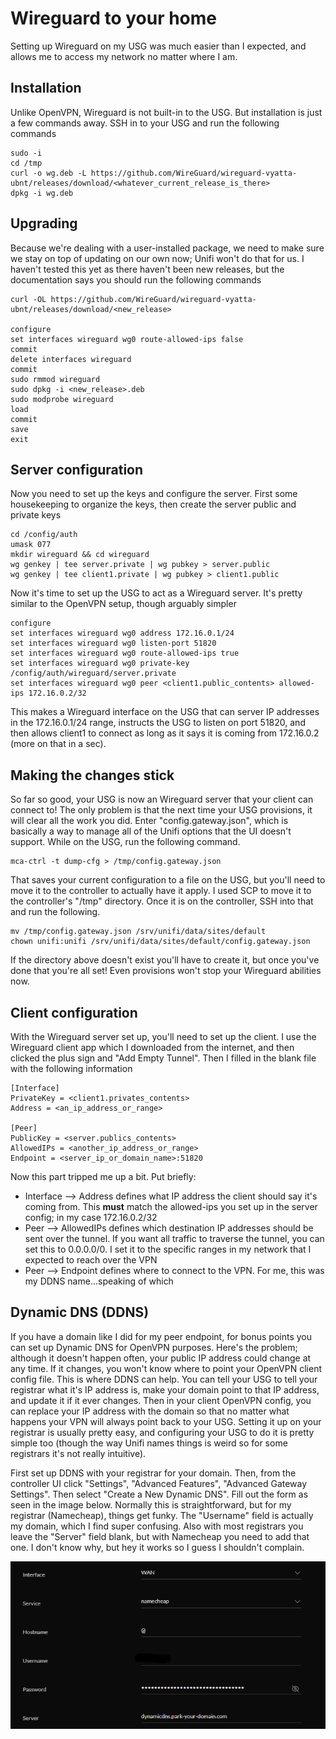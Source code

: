 # Wireguard to your home


Setting up Wireguard on my USG was much easier than I expected, and allows me to access my network no matter where I am.


## Installation


Unlike OpenVPN, Wireguard is not built-in to the USG. But installation is just a few commands away. SSH in to your USG and run the following commands

```
sudo -i
cd /tmp
curl -o wg.deb -L https://github.com/WireGuard/wireguard-vyatta-ubnt/releases/download/<whatever_current_release_is_there>
dpkg -i wg.deb
```


## Upgrading


Because we're dealing with a user-installed package, we need to make sure we stay on top of updating on our own now; Unifi won't do that for us. I haven't tested this yet as there haven't been new releases, but the documentation says you should run the following commands

```
curl -OL https://github.com/WireGuard/wireguard-vyatta-ubnt/releases/download/<new_release>

configure
set interfaces wireguard wg0 route-allowed-ips false
commit
delete interfaces wireguard
commit
sudo rmmod wireguard
sudo dpkg -i <new_release>.deb
sudo modprobe wireguard
load
commit
save
exit
```


## Server configuration


Now you need to set up the keys and configure the server. First some housekeeping to organize the keys, then create the server public and private keys

```
cd /config/auth
umask 077
mkdir wireguard && cd wireguard
wg genkey | tee server.private | wg pubkey > server.public
wg genkey | tee client1.private | wg pubkey > client1.public
```

Now it's time to set up the USG to act as a Wireguard server. It's pretty similar to the OpenVPN setup, though arguably simpler

```
configure
set interfaces wireguard wg0 address 172.16.0.1/24
set interfaces wireguard wg0 listen-port 51820
set interfaces wireguard wg0 route-allowed-ips true
set interfaces wireguard wg0 private-key /config/auth/wireguard/server.private
set interfaces wireguard wg0 peer <client1.public_contents> allowed-ips 172.16.0.2/32
```

This makes a Wireguard interface on the USG that can server IP addresses in the 172.16.0.1/24 range, instructs the USG to listen on port 51820, and then allows client1 to connect as long as it says it is coming from 172.16.0.2 (more on that in a sec).


## Making the changes stick


So far so good, your USG is now an Wireguard server that your client can connect to! The only problem is that the next time your USG provisions, it will clear all the work you did. Enter "config.gateway.json", which is basically a way to manage all of the Unifi options that the UI doesn't support. While on the USG, run the following command.

```
mca-ctrl -t dump-cfg > /tmp/config.gateway.json
```


That saves your current configuration to a file on the USG, but you'll need to move it to the controller to actually have it apply. I used SCP to move it to the controller's "/tmp" directory. Once it is on the controller, SSH into that and run the following.


```
mv /tmp/config.gateway.json /srv/unifi/data/sites/default
chown unifi:unifi /srv/unifi/data/sites/default/config.gateway.json
```


If the directory above doesn't exist you'll have to create it, but once you've done that you're all set! Even provisions won't stop your Wireguard abilities now.


## Client configuration


With the Wireguard server set up, you'll need to set up the client. I use the Wireguard client app which I downloaded from the internet, and then clicked the plus sign and "Add Empty Tunnel". Then I filled in the blank file with the following information

```
[Interface]
PrivateKey = <client1.privates_contents>
Address = <an_ip_address_or_range>

[Peer]
PublicKey = <server.publics_contents>
AllowedIPs = <another_ip_address_or_range>
Endpoint = <server_ip_or_domain_name>:51820
```

Now this part tripped me up a bit. Put briefly:
- Interface --> Address defines what IP address the client should say it's coming from. This **must** match the allowed-ips you set up in the server config; in my case 172.16.0.2/32
- Peer --> AllowedIPs defines which destination IP addresses should be sent over the tunnel. If you want all traffic to traverse the tunnel, you can set this to 0.0.0.0/0. I set it to the specific ranges in my network that I expected to reach over the VPN
- Peer --> Endpoint defines where to connect to the VPN. For me, this was my DDNS name...speaking of which


## Dynamic DNS (DDNS)


If you have a domain like I did for my peer endpoint, for bonus points you can set up Dynamic DNS for OpenVPN purposes. Here's the problem; although it doesn't happen often, your public IP address could change at any time. If it changes, you won't know where to point your OpenVPN client config file. This is where DDNS can help. You can tell your USG to tell your registrar what it's IP address is, make your domain point to that IP address, and update it if it ever changes. Then in your client OpenVPN config, you can replace your IP address with the domain so that no matter what happens your VPN will always point back to your USG. Setting it up on your registrar is usually pretty easy, and configuring your USG to do it is pretty simple too (though the way Unifi names things is weird so for some registrars it's not really intuitive).


First set up DDNS with your registrar for your domain. Then, from the controller UI click "Settings", "Advanced Features", "Advanced Gateway Settings". Then select "Create a New Dynamic DNS". Fill out the form as seen in the image below. Normally this is straightforward, but for my registrar (Namecheap), things get funky. The "Username" field is actually my domain, which I find super confusing. Also with most registrars you leave the "Server" field blank, but with Namecheap you need to add that one. I don't know why, but hey it works so I guess I shouldn't complain.


![](images/ddns.png)